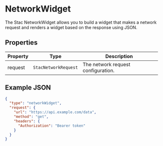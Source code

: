 # NetworkWidget

The Stac NetworkWidget allows you to build a widget that makes a network request and renders a widget based on the response using JSON.

## Properties

| Property | Type                  | Description                          |
|----------|-----------------------|--------------------------------------|
| request  | `StacNetworkRequest` | The network request configuration.   |

## Example JSON

```json
{
  "type": "networkWidget",
  "request": {
    "url": "https://api.example.com/data",
    "method": "get",
    "headers": {
      "Authorization": "Bearer token"
    }
  }
}
```